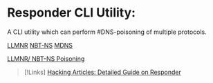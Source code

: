 
# Responder CLI Utility:
A CLI utility which can perform #DNS-poisoning of multiple protocols.


[LLMNR](/networking/protocols/LLMNR.md)
[NBT-NS](NBT-NS.md)
[MDNS](/networking/protocols/MDNS.md)

[LLMNR/ NBT-NS Poisoning](/cybersecurity/attacks/LLMNR-poisoning.md)


>[!Links]
>[Hacking Articles: Detailed Guide on Responder](https://www.hackingarticles.in/a-detailed-guide-on-responder-llmnr-poisoning/)

